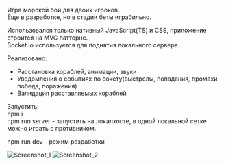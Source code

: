 Игра морской бой для двоих игроков.  
Еще в разработке, но в стадии беты играбильно. 

Использовался только нативный JavaScript(TS) и CSS, приложение строится на MVC паттерне.  
Socket.io используется для поднятия локального сервера.  

Реализовано:
- Расстановка кораблей, анимации, звуки   
- Уведомления о событиях по сокету(выстрелы, попадания, промахи, победа, поражения)  
- Валидация расставляемых кораблей  

Запустить:    
npm i  
npm run server - запустить на локалхосте, в одной локальной сетке можно играть с противником. 

npm run dev - режим разработки

![Screenshot_1](https://user-images.githubusercontent.com/47146778/231281653-bd966d5c-c227-473b-9f75-e905c42e43a8.png)
![Screenshot_2](https://user-images.githubusercontent.com/47146778/231281658-3cfe69fc-e3e4-413b-b796-7fa60f1a5b0a.png)
